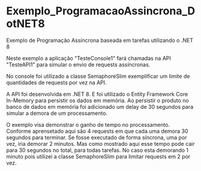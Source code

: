 # Exemplo_ProgramacaoAssincrona_DotNET8
Exemplo de Programação Assíncrona baseada em tarefas utilizando o .NET 8

Neste exemplo a aplicação "TesteConsole1" fará chamadas na API "TesteAPI1" para simular o envio de requests assíncronas.

No console foi utilizado a classe SemaphoreSlim exemplificar um limite de quantidades de requests por vez na API.

A API foi desenvolvida em .NET 8. E foi utilizado o Entity Framework Core In-Memory para persistir os dados em memória.
Ao persistir o produto no banco de dados em memória foi adicionado um delay de 30 segundos para simular a demora de um processamento.

O exemplo visa demonstrar o ganho de tempo no processamento. 
Conforme aprensetado aqui são 4 requests em que cada uma demora 30 segundos para terminar.
Se fosse executado de forma síncrona, uma por vez, iria demorar 2 minutos. Mas como mostrado aqui esse tempo pode cair para 30 segundos no total, para todas tarefas.
No caso esta demorando 1 minuto pois utilizei a classe SemaphoreSlim para limitar requests em 2 por vez.
